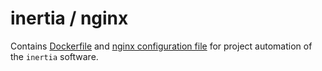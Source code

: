 # inertia / nginx

Contains [Dockerfile](https://github.com/omariosc/inertia/blob/main/nginx/Dockerfile) and [nginx configuration file](https://github.com/omariosc/inertia/blob/main/nginx/nginx.conf) for project automation of the `inertia` software.
